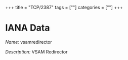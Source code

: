 +++
title = "TCP/2387"
tags = [""]
categories = [""]
+++

# IANA Data

_Name:_ vsamredirector

_Description:_ VSAM Redirector

